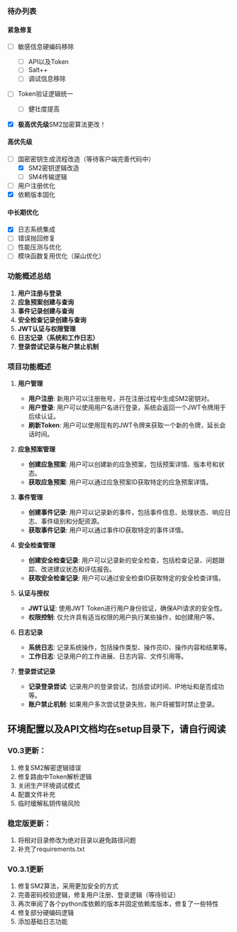 ### 待办列表
#### 紧急修复

- [ ] 敏感信息硬编码移除

	- [ ] API以及Token
	- [ ] Salt++
	- [ ] 调试信息移除

- [ ] Token验证逻辑统一
	- [ ] 健壮度提高
	
- [x] **极高优先级**SM2加密算法更改！
#### 高优先级
- [ ] 国密密钥生成流程改造（等待客户端完善代码中）
	- [x] SM2密钥逻辑改造
	- [ ] SM4传输逻辑
- [ ] 用户注册优化
- [x] 依赖版本固化
#### 中长期优化
- [x] 日志系统集成
- [ ] 错误抛回修复
- [ ] 性能压测与优化 
- [ ] 模块函数复用优化（屎山优化）

### 功能概述总结

1. **用户注册与登录**
2. **应急预案创建与查询**
3. **事件记录创建与查询**
4. **安全检查记录创建与查询**
5. **JWT认证与权限管理**
6. **日志记录（系统和工作日志）**
7. **登录尝试记录与账户禁止机制**


### 项目功能概述

1. **用户管理**
   - **用户注册**: 新用户可以注册账号，并在注册过程中生成SM2密钥对。
   - **用户登录**: 用户可以使用用户名进行登录，系统会返回一个JWT令牌用于后续认证。
   - **刷新Token**: 用户可以使用现有的JWT令牌来获取一个新的令牌，延长会话时间。

2. **应急预案管理**
   - **创建应急预案**: 用户可以创建新的应急预案，包括预案详情、版本号和状态。
   - **获取应急预案**: 用户可以通过应急预案ID获取特定的应急预案详情。

3. **事件管理**
   - **创建事件记录**: 用户可以记录新的事件，包括事件信息、处理状态、响应日志、事件级别和分配资源。
   - **获取事件记录**: 用户可以通过事件ID获取特定的事件详情。

4. **安全检查管理**
   - **创建安全检查记录**: 用户可以记录新的安全检查，包括检查记录、问题跟踪、改进建议状态和评估报告。
   - **获取安全检查记录**: 用户可以通过安全检查ID获取特定的安全检查详情。

5. **认证与授权**
   - **JWT认证**: 使用JWT Token进行用户身份验证，确保API请求的安全性。
   - **权限控制**: 仅允许具有适当权限的用户执行某些操作，如创建用户等。

6. **日志记录**
   - **系统日志**: 记录系统操作，包括操作类型、操作员ID、操作内容和结果等。
   - **工作日志**: 记录用户的工作进展、日志内容、文件引用等。

7. **登录尝试记录**
   - **记录登录尝试**: 记录用户的登录尝试，包括尝试时间、IP地址和是否成功等。
   - **账户禁止机制**: 如果用户多次尝试登录失败，账户将被暂时禁止登录。
     

## 环境配置以及API文档均在setup目录下，请自行阅读

### V0.3更新：

1. 修复SM2解密逻辑错误
2. 修复路由中Token解析逻辑
3. 关闭生产环境调试模式
4. 配置文件补充
5. 临时缓解私钥传输风险

### 稳定版更新：
1. 将相对目录修改为绝对目录以避免路径问题
2. 补充了requirements.txt

### V0.3.1更新

1. 修复SM2算法，采用更加安全的方式
2. 完善密码校验逻辑，修复用户注册、登录逻辑（等待验证）
3. 再次审阅了各个python库依赖的版本并固定依赖库版本，修复了一些特性
4. 修复部分硬编码逻辑
5. 添加基础日志功能